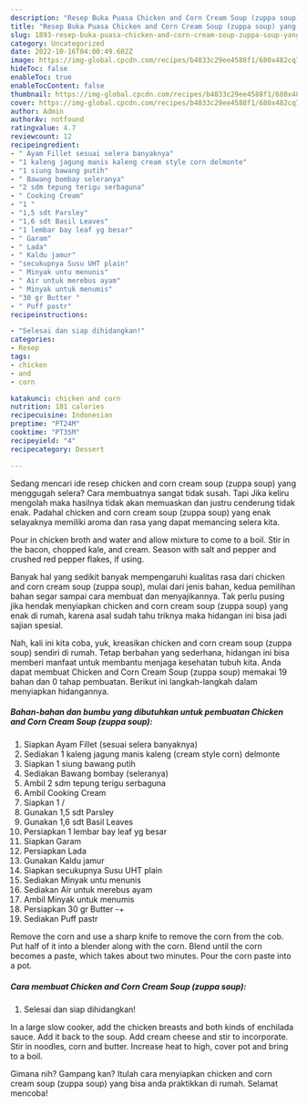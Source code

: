 ```yaml
---
description: "Resep Buka Puasa Chicken and Corn Cream Soup (zuppa soup) yang Bikin Ngiler"
title: "Resep Buka Puasa Chicken and Corn Cream Soup (zuppa soup) yang Bikin Ngiler"
slug: 1893-resep-buka-puasa-chicken-and-corn-cream-soup-zuppa-soup-yang-bikin-ngiler
category: Uncategorized
date: 2022-10-16T04:00:49.602Z
image: https://img-global.cpcdn.com/recipes/b4833c29ee4588f1/680x482cq70/chicken-and-corn-cream-soup-zuppa-soup-foto-resep-utama.jpg
hideToc: false
enableToc: true
enableTocContent: false
thumbnail: https://img-global.cpcdn.com/recipes/b4833c29ee4588f1/680x482cq70/chicken-and-corn-cream-soup-zuppa-soup-foto-resep-utama.jpg
cover: https://img-global.cpcdn.com/recipes/b4833c29ee4588f1/680x482cq70/chicken-and-corn-cream-soup-zuppa-soup-foto-resep-utama.jpg
author: Admin
authorAv: notfound
ratingvalue: 4.7
reviewcount: 12
recipeingredient:
- " Ayam Fillet sesuai selera banyaknya"
- "1 kaleng jagung manis kaleng cream style corn delmonte"
- "1 siung bawang putih"
- " Bawang bombay seleranya"
- "2 sdm tepung terigu serbaguna"
- " Cooking Cream"
- "1 "
- "1,5 sdt Parsley"
- "1,6 sdt Basil Leaves"
- "1 lembar bay leaf yg besar"
- " Garam"
- " Lada"
- " Kaldu jamur"
- "secukupnya Susu UHT plain"
- " Minyak untu menunis"
- " Air untuk merebus ayam"
- " Minyak untuk menumis"
- "30 gr Butter "
- " Puff pastr"
recipeinstructions:

- "Selesai dan siap dihidangkan!"
categories:
- Resep
tags:
- chicken
- and
- corn

katakunci: chicken and corn 
nutrition: 181 calories
recipecuisine: Indonesian
preptime: "PT24M"
cooktime: "PT35M"
recipeyield: "4"
recipecategory: Dessert

---
```



Sedang mencari ide resep chicken and corn cream soup (zuppa soup) yang menggugah selera? Cara membuatnya sangat tidak susah. Tapi Jika keliru mengolah maka hasilnya tidak akan memuaskan dan justru cenderung tidak enak. Padahal chicken and corn cream soup (zuppa soup) yang enak selayaknya memiliki aroma dan rasa yang dapat memancing selera kita.


Pour in chicken broth and water and allow mixture to come to a boil. Stir in the bacon, chopped kale, and cream. Season with salt and pepper and crushed red pepper flakes, if using.

Banyak hal yang sedikit banyak mempengaruhi kualitas rasa dari chicken and corn cream soup (zuppa soup), mulai dari jenis bahan, kedua pemilihan bahan segar sampai cara membuat dan menyajikannya. Tak perlu pusing jika hendak menyiapkan chicken and corn cream soup (zuppa soup) yang enak di rumah, karena asal sudah tahu triknya maka hidangan ini bisa jadi sajian spesial.


Nah, kali ini kita coba, yuk, kreasikan chicken and corn cream soup (zuppa soup) sendiri di rumah. Tetap berbahan yang sederhana, hidangan ini bisa memberi manfaat untuk membantu menjaga kesehatan tubuh kita. Anda dapat membuat Chicken and Corn Cream Soup (zuppa soup) memakai 19 bahan dan 0 tahap pembuatan. Berikut ini langkah-langkah dalam menyiapkan hidangannya.

<!--inarticleads1-->

##### Bahan-bahan dan bumbu yang dibutuhkan untuk pembuatan Chicken and Corn Cream Soup (zuppa soup):

1. Siapkan  Ayam Fillet (sesuai selera banyaknya)
1. Sediakan 1 kaleng jagung manis kaleng (cream style corn) delmonte
1. Siapkan 1 siung bawang putih
1. Sediakan  Bawang bombay (seleranya)
1. Ambil 2 sdm tepung terigu serbaguna
1. Ambil  Cooking Cream
1. Siapkan 1 /
1. Gunakan 1,5 sdt Parsley
1. Gunakan 1,6 sdt Basil Leaves
1. Persiapkan 1 lembar bay leaf yg besar
1. Siapkan  Garam
1. Persiapkan  Lada
1. Gunakan  Kaldu jamur
1. Siapkan secukupnya Susu UHT plain
1. Sediakan  Minyak untu menunis
1. Sediakan  Air untuk merebus ayam
1. Ambil  Minyak untuk menumis
1. Persiapkan 30 gr Butter -+
1. Sediakan  Puff pastr


Remove the corn and use a sharp knife to remove the corn from the cob. Put half of it into a blender along with the corn. Blend until the corn becomes a paste, which takes about two minutes. Pour the corn paste into a pot. 

<!--inarticleads2-->

##### Cara membuat Chicken and Corn Cream Soup (zuppa soup):


1. Selesai dan siap dihidangkan!

In a large slow cooker, add the chicken breasts and both kinds of enchilada sauce. Add it back to the soup. Add cream cheese and stir to incorporate. Stir in noodles, corn and butter. Increase heat to high, cover pot and bring to a boil. 

Gimana nih? Gampang kan? Itulah cara menyiapkan chicken and corn cream soup (zuppa soup) yang bisa anda praktikkan di rumah. Selamat mencoba!
